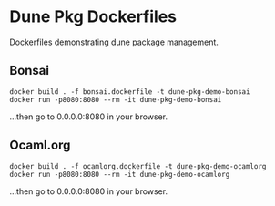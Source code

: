 # Dune Pkg Dockerfiles

Dockerfiles demonstrating dune package management.

## Bonsai

```
docker build . -f bonsai.dockerfile -t dune-pkg-demo-bonsai
docker run -p8080:8080 --rm -it dune-pkg-demo-bonsai
```
...then go to 0.0.0.0:8080 in your browser.

## Ocaml.org

```
docker build . -f ocamlorg.dockerfile -t dune-pkg-demo-ocamlorg
docker run -p8080:8080 --rm -it dune-pkg-demo-ocamlorg
```
...then go to 0.0.0.0:8080 in your browser.
